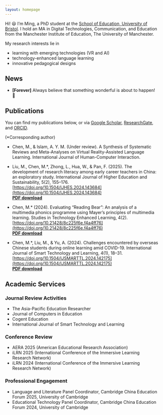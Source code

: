 ```yaml
---
layout: homepage
---
```

Hi! 😃 I’m Ming, a PhD student at the [School of Education, University of Bristol](https://research-information.bris.ac.uk/en/persons/ming-chen). I hold an MA in Digital Technologies, Communication, and Education from the Manchester Institute of Education, The University of Manchester.

My research interests lie in
- learning with emerging technologies (VR and AI)
- technology-enhanced language learning
- innovative pedagogical designs


## News

- **[Forever]** Always believe that something wonderful is about to happen! 🥰

## Publications

You can find my publications below, or via [Google Scholar](https://scholar.google.com/citations?user=bhmuN8YAAAAJ&hl=en), [ResearchGate](https://www.researchgate.net/profile/Ming-Chen-174), and [ORCID](https://orcid.org/0000-0003-4099-1606).

(*Corresponding author)

- Chen, M., & Islam, A. Y. M. (Under review). A Synthesis of Systematic Reviews and Meta-Analyses on Virtual Reality-Assisted Language Learning. International Journal of Human-Computer Interaction.

- Liu, M., Chen, M.*, Zhong, L., Hua, W., & Pan, F. (2025). The development of research literacy among early career teachers in China: an exploratory study. International Journal of Higher Education and Sustainability, 5(2), 155–176. [https://doi.org/10.1504/IJHES.2024.143684](https://doi.org/10.1504/IJHES.2024.143684)  
[**<ins>PDF download</ins>**](https://www.researchgate.net/publication/386127750_The_development_of_research_literacy_among_early_career_teachers_in_China_An_exploratory_study/link/6745f43a359dcb4d9d3ab10b/download?_tp=eyJjb250ZXh0Ijp7ImZpcnN0UGFnZSI6InByb2ZpbGUiLCJwYWdlIjoicHVibGljYXRpb24iLCJwcmV2aW91c1BhZ2UiOiJwcm9maWxlIn19)

- Chen, M.* (2024). Evaluating “Reading Bear”: An analysis of a multimedia phonics programme using Mayer’s principles of multimedia learning. Studies in Technology Enhanced Learning, 4(2). [https://doi.org/10.21428/8c225f6e.f4a4ff76](https://doi.org/10.21428/8c225f6e.f4a4ff76)  
[**<ins>PDF download</ins>**](https://doi.org/10.21428/8c225f6e.f4a4ff76)

- Chen, M.*, Liu, M., & Yu, A. (2024). Challenges encountered by overseas Chinese students during online learning amid COVID-19. International Journal of Smart Technology and Learning, 4(1), 18–31. [https://doi.org/10.1504/IJSMARTTL.2024.142175](https://doi.org/10.1504/IJSMARTTL.2024.142175)  
[**<ins>PDF download</ins>**](https://www.researchgate.net/publication/384865566_Challenges_encountered_by_overseas_Chinese_students_during_online_learning_amid_COVID-19/link/670d9175c100fa17c8ccd871/download?_tp=eyJjb250ZXh0Ijp7ImZpcnN0UGFnZSI6InByb2ZpbGUiLCJwYWdlIjoicHVibGljYXRpb24iLCJwcmV2aW91c1BhZ2UiOiJwcm9maWxlIn19)

## Academic Services

### Journal Review Activities  
- The Asia-Pacific Education Researcher 
- Journal of Computers in Education  
- Cogent Education  
- International Journal of Smart Technology and Learning  

### Conference Review  
- AERA 2025 (American Educational Research Association)  
- iLRN 2025 (International Conference of the Immersive Learning Research Network)  
- iLRN 2024 (International Conference of the Immersive Learning Research Network)  

### Professional Engagement  
- Language and Literature Panel Coordinator, Cambridge China Education Forum 2025, University of Cambridge  
- Educational Technology Panel Coordinator, Cambridge China Education Forum 2024, University of Cambridge  


